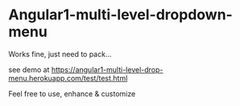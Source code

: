 # Angular1-multi-level-dropdown-menu

Works fine, just need to pack...

see demo at https://angular1-multi-level-drop-menu.herokuapp.com/test/test.html

Feel free to use, enhance & customize

